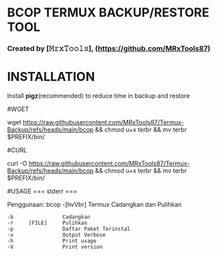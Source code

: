 # BCOP TERMUX BACKUP/RESTORE TOOL

### Created by [𝙼𝚛𝚡𝚃𝚘𝚘𝚕𝚜], (https://github.com/MRxTools87)

# INSTALLATION

Install __pigz__(recommended) to reduce time in backup and restore

#WGET

wget https://raw.githubusercontent.com/MRxTools87/Termux-Backup/refs/heads/main/bcop && chmod u+x terbr && mv terbr $PREFIX/bin/

#CURL

curl -O https://raw.githubusercontent.com/MRxTools87/Termux-Backup/refs/heads/main/bcop && chmod u+x terbr && mv terbr $PREFIX/bin/


#USAGE
=== stderr ===

Penggunaan: bcop -[hvVbr] 
Termux Cadangkan dan Pulihkan

    -b                Cadangkan
    -r     [FILE]     Pulihkan
    -p                Daftar Paket Terinstal
    -v                Output Verbose
    -h                Print usage
    -V                Print version



